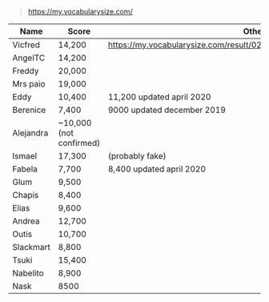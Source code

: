 >https://my.vocabularysize.com/

| Name | Score | Other |
| -----  | ----- |----- |
| Vicfred  | 14,200 | https://my.vocabularysize.com/result/02fb5efeffe7022df75c233d3ae2e7d7 |
| AngelTC | 14,200 | |
| Freddy | 20,000 | |
| Mrs paio | 19,000 | |
| Eddy | 10,400 | 11,200 updated april 2020 |
| Berenice | 7,400 | 9000 updated december 2019 |
| Alejandra | ~10,000 (not confirmed) | |
| Ismael | 17,300 | (probably fake) |
| Fabela | 7,700 | 8,400 updated april 2020 |
| Glum | 9,500 | |
| Chapis | 8,400 | |
| Elias | 9,600 | |
| Andrea | 12,700 | |
| Outis | 10,700 | |
| Slackmart | 8,800 | |
| Tsuki | 15,400 | |
| Nabelito | 8,900 | |
| Nask | 8500 | |